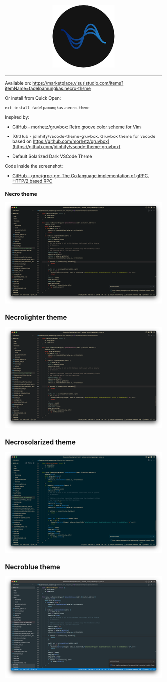 <h1 align="center">
    <img src="icon.png" title="" alt="" data-align="center">
</h1>

---

Available on: https://marketplace.visualstudio.com/items?itemName=fadelpamungkas.necro-theme

Or install from Quick Open:

```context
ext install fadelpamungkas.necro-theme
```

Inspired by:

- [GitHub - morhetz/gruvbox: Retro groove color scheme for Vim](https://github.com/morhetz/gruvbox)

- [GitHub - jdinhify/vscode-theme-gruvbox: Gruvbox theme for vscode based on https://github.com/morhetz/gruvbox](https://github.com/jdinhify/vscode-theme-gruvbox)

- Default Solarized Dark VSCode Theme

Code inside the screenshot:

- [GitHub - grpc/grpc-go: The Go language implementation of gRPC. HTTP/2 based RPC](https://github.com/grpc/grpc-go)

### Necro theme

![necro](screenshots/Necro.png)

## Necrolighter theme

![necrolighter](screenshots/Necrolighter.png)

## Necrosolarized theme

![necrosolarize](screenshots/Necrosolarize.png)

## Necroblue theme

![necroblue](screenshots/Necroblue.png)
